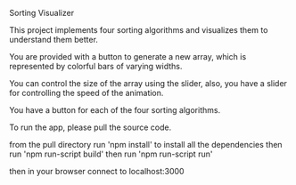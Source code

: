 Sorting Visualizer

This project implements four sorting algorithms and visualizes them to understand them better.

You are provided with a button to generate a new array, which is represented by colorful bars of varying widths.

You can control the size of the array using the slider, 
also, you have a slider for controlling the speed of the animation.

You have a button for each of the four sorting algorithms.

To run the app, please pull the source code.

from the pull directory run 'npm install' to install all the dependencies
then run 'npm run-script build'
then run 'npm run-script run'

then in your browser connect to localhost:3000